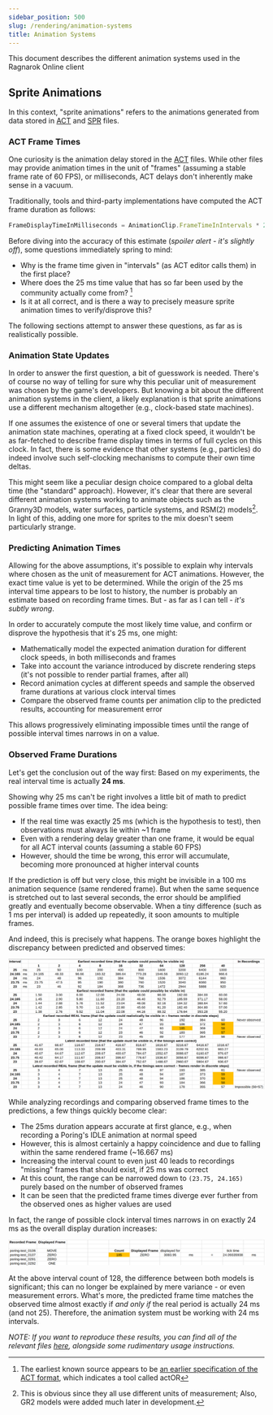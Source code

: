 ```yaml
---
sidebar_position: 500
slug: /rendering/animation-systems
title: Animation Systems
---
```


This document describes the different animation systems used in the Ragnarok Online client

## Sprite Animations

In this context, "sprite animations" refers to the animations generated from data stored in [ACT](/file-formats/act) and [SPR](/file-formats/spr) files.

### ACT Frame Times

One curiosity is the animation delay stored in the [ACT](/file-formats/act) files. While other files may provide animation times in the unit of "frames" (assuming a stable frame rate of 60 FPS), or milliseconds, ACT delays don't inherently make sense in a vacuum.

Traditionally, tools and third-party implementations have computed the ACT frame duration as follows:

```js
FrameDisplayTimeInMilliseconds = AnimationClip.FrameTimeInIntervals * 25;
```

Before diving into the accuracy of this estimate (_spoiler alert - it's slightly off_), some questions immediately spring to mind:

- Why is the frame time given in "intervals" (as ACT editor calls them) in the first place?
- Where does the 25 ms time value that has so far been used by the community actually come from? [^1]
- Is it at all correct, and is there a way to precisely measure sprite animation times to verify/disprove this?

The following sections attempt to answer these questions, as far as is realistically possible.

[^1]: The earliest known source appears to be [an earlier specification of the ACT format](https://web.archive.org/web/20200220130616/http://mist.in/gratia/ro/spr/ActFileFormatFix.html), which indicates a tool called actOR

### Animation State Updates

In order to answer the first question, a bit of guesswork is needed. There's of course no way of telling for sure why this peculiar unit of measurement was chosen by the game's developers. But knowing a bit about the different animation systems in the client, a likely explanation is that sprite animations use a different mechanism altogether (e.g., clock-based state machines).

If one assumes the existence of one or several timers that update the animation state machines, operating at a fixed clock speed, it wouldn't be as far-fetched to describe frame display times in terms of full cycles on this clock. In fact, there is some evidence that other systems (e.g., particles) do indeed involve such self-clocking mechanisms to compute their own time deltas.

This might seem like a peculiar design choice compared to a global delta time (the "standard" approach). However, it's clear that there are several different animation systems working to animate objects such as the Granny3D models, water surfaces, particle systems, and RSM(2) models[^2]. In light of this, adding one more for sprites to the mix doesn't seem particularly strange.

[^2]: This is obvious since they all use different units of measurement; Also, GR2 models were added much later in development.

### Predicting Animation Times

Allowing for the above assumptions, it's possible to explain why intervals where chosen as the unit of measurement for ACT animations. However, the exact time value is yet to be determined. While the origin of the 25 ms interval time appears to be lost to history, the number is probably an estimate based on recording frame times. But - as far as I can tell - _it's subtly wrong_.

In order to accurately compute the most likely time value, and confirm or disprove the hypothesis that it's 25 ms, one might:

- Mathematically model the expected animation duration for different clock speeds, in both milliseconds and frames
- Take into account the variance introduced by discrete rendering steps (it's not possible to render partial frames, after all)
- Record animation cycles at different speeds and sample the observed frame durations at various clock interval times
- Compare the observed frame counts per animation clip to the predicted results, accounting for measurement error

This allows progressively eliminating impossible times until the range of possible interval times narrows in on a value.

### Observed Frame Durations

Let's get the conclusion out of the way first: Based on my experiments, the real interval time is actually **24 ms**.

Showing why 25 ms can't be right involves a little bit of math to predict possible frame times over time. The idea being:

- If the real time was exactly 25 ms (which is the hypothesis to test), then observations must always lie within ~1 frame
- Even with a rendering delay greater than one frame, it would be equal for all ACT interval counts (assuming a stable 60 FPS)
- However, should the time be wrong, this error will accumulate, becoming more pronounced at higher interval counts

If the prediction is off but very close, this might be invisible in a 100 ms animation sequence (same rendered frame). But when the same sequence is stretched out to last several seconds, the error should be amplified greatly and eventually become observable. When a tiny difference (such as 1 ms per interval) is added up repeatedly, it soon amounts to multiple frames.

And indeed, this is precisely what happens. The orange boxes highlight the discrepancy between predicted and observed times:

![act-frame-timings-discrepancy.png](act-frame-timings-discrepancy.png)

While analyzing recordings and comparing observed frame times to the predictions, a few things quickly become clear:

- The 25ms duration appears accurate at first glance, e.g., when recording a Poring's IDLE animation at normal speed
- However, this is almost certainly a happy coincidence and due to falling within the same rendered frame (~16.667 ms)
- Increasing the interval count to even just 40 leads to recordings "missing" frames that should exist, if 25 ms was correct
- At this count, the range can be narrowed down to `(23.75, 24.165)` purely based on the number of observed frames
- It can be seen that the predicted frame times diverge ever further from the observed ones as higher values are used

In fact, the range of possible clock interval times narrows in on exactly 24 ms as the overall display duration increases:

![act-frame-timings-observed.png](act-frame-timings-observed.png)

At the above interval count of 128, the difference between both models is significant; this can no longer be explained by mere variance - or even measurement errors. What's more, the predicted frame time matches the observed time almost exactly if _and only if_ the real period is actually 24 ms (and not 25). Therefore, the animation system must be working with 24 ms intervals.

_NOTE: If you want to reproduce these results, you can find all of the relevant files [here](https://valkyrie-realm.net/research/act-frame-times/), alongside some rudimentary usage instructions._
